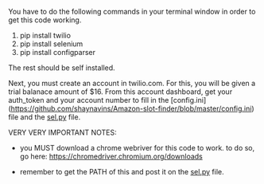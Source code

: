 You have to do the following commands in your terminal window in order to get this code working. 

1. pip install twilio
2. pip install selenium
3. pip install configparser

The rest should be self installed. 

Next, you must create an account in twilio.com. For this, you will be given a trial balanace amount of $16. 
  From this account dashboard, get your auth_token and your account number to fill in the [config.ini] (https://github.com/shaynavins/Amazon-slot-finder/blob/master/config.ini) file and the [sel.py](https://github.com/shaynavins/Amazon-slot-finder/blob/master/sel.py) file. 
  
  
  
  VERY VERY IMPORTANT NOTES:
  
  - you MUST download a chrome webriver for this code to work. 
            to do so, go here: https://chromedriver.chromium.org/downloads
            
  - remember to get the PATH of this and post it on the [sel.py](https://github.com/shaynavins/Amazon-slot-finder/blob/master/sel.py) file. 
